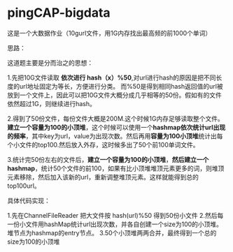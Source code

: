 # pingCAP-bigdata
这是一个大数据作业（10gurl文件，用1G内存找出最高频的前1000个单词）


思路：

这道题主要是分而治之的思想：

1.先把10G文件读取 **依次进行 hash（x）%50**,对url进行hash的原因是把不同长度的url地址固定为等长，方便进行分类。
而%50是得到相同hash返回值的url被放到一个文件上，因此可以把10G文件大概分成几乎相等的50份。假如有的文件依然超过1G，则继续进行hash。

2.得到了50份文件，每份文件大概是200M.这个时候1G内存足够读取整个文件。**建立一个容量为100的小顶堆**，这个时候可以使用一个**hashmap依次统计url出现的频率**，其中key为url，value为出现次数。然后再用**容量为100小顶堆**统计出每个小文件的top100.然后放入外存，这时候多出了50个前100单词文件。

3.统计完50份左右的文件后，**建立一个容量为100的小顶堆**，**然后建立一个hashmap**，统计50个文件的前100，如果有比小顶堆堆顶元素更多的词，则堆顶元素移除，然后加入该新的url，重新调整堆顶元素。这样就能得到总的top100url。


具体代码实现：

1.先在ChannelFileReader 把大文件按 hash(url)%50 得到50份小文件
2.然后每一份小文件用hashMap统计url出现次数，并各自创建一个size为100的小顶堆。堆节点为hashmap的entry节点。
3.50个小顶堆两两合并，最终得到一个总的size为100的小顶堆








